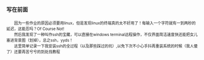 #### 写在前面
 
<font size=1>&emsp;&emsp;因为一些作业的原因必须要用linux，但是发现linux的终端真的太不好用了！每输入一个字符就有一到两秒的延迟，这能忍吗？Of Course Not!<br>
&emsp;&emsp;然后我发现了一种叫作ssh的宝藏，可以直接在windows terminal远程操作，不仅界面简洁速度快还能把女儿塞进背景图（划掉），总之ssh，yyds！<br>
&emsp;&emsp;这里简单记录一下我安装ssh的全过程（以及那些踩过的坑）,以免下次不小心手抖再重装系统的时候（我人傻了）还要再苦兮兮的到处找教程<br></font>



